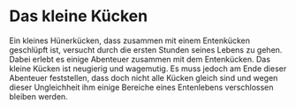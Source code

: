 # Das kleine Kücken

Ein kleines Hünerkücken, dass zusammen mit einem Entenkücken geschlüpft
ist, versucht durch die ersten Stunden seines Lebens zu gehen.
Dabei erlebt es einige Abenteuer zusammen mit dem Entenkücken.
Das kleine Kücken ist neugierig und wagemutig.
Es muss jedoch am Ende dieser Abenteuer feststellen, dass doch
nicht alle Kücken gleich sind und wegen dieser Ungleichheit ihm
einige Bereiche eines Entenlebens verschlossen bleiben werden.
